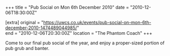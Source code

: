 +++
title = "Pub Social on Mon 6th December 2010"
date = "2010-12-06T18:30:00Z"

[extra]
original = "https://uwcs.co.uk/events/pub-social-on-mon-6th-december-2010-1474489044985/"    
end = "2010-12-06T20:30:00Z"
location = "The Phantom Coach"
+++

Come to our final pub social of the year, and enjoy a proper-sized portion of pub grub and banter.

